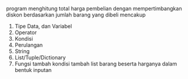 program menghitung total harga pembelian dengan mempertimbangkan diskon berdasarkan jumlah barang yang dibeli mencakup 
1. Tipe Data, dan Variabel
2. Operator
3. Kondisi
4. Perulangan
5. String
6. List/Tuple/Dictionary
7. Fungsi
tambah kondisi
tambah list barang beserta harganya dalam bentuk inputan 
